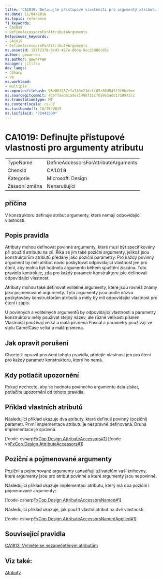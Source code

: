```yaml
---
title: 'CA1019: Definujte přístupové vlastnosti pro argumenty atributu'
ms.date: 11/04/2016
ms.topic: reference
f1_keywords:
- CA1019
- DefineAccessorsForAttributeArguments
helpviewer_keywords:
- CA1019
- DefineAccessorsForAttributeArguments
ms.assetid: 197f2378-3c43-427e-80de-9ec25006c05c
author: gewarren
ms.author: gewarren
manager: jillfra
dev_langs:
- CSharp
- VB
ms.workload:
- multiple
ms.openlocfilehash: 96e001287efa743e21deff85c00d945f9f6bb9ee
ms.sourcegitcommit: 485ffaedb1ade71490f11cf05962add1718945cc
ms.translationtype: MT
ms.contentlocale: cs-CZ
ms.lasthandoff: 10/16/2019
ms.locfileid: "72441599"
---
```

# <a name="ca1019-define-accessors-for-attribute-arguments"></a>CA1019: Definujte přístupové vlastnosti pro argumenty atributu

|||
|-|-|
|TypeName|DefineAccessorsForAttributeArguments|
|CheckId|CA1019|
|Kategorie|Microsoft. Design|
|Zásadní změna|Nenarušující|

## <a name="cause"></a>příčina
V konstruktoru definuje atribut argumenty, které nemají odpovídající vlastnosti.

## <a name="rule-description"></a>Popis pravidla
Atributy mohou definovat povinné argumenty, které musí být specifikovány při použití atributu na cíl. Říká se jim také poziční argumenty, jelikož jsou konstruktorům atributů předány jako poziční parametry. Pro každý povinný argument by měl atribut navíc poskytovat odpovídající vlastnost jen pro čtení, aby mohla být hodnota argumentu během spuštění získána. Toto pravidlo kontroluje, zda pro každý parametr konstruktoru jste definovali odpovídající vlastnost.

Atributy mohou také definovat volitelné argumenty, které jsou rovněž známy jako pojmenované argumenty. Tyto argumenty jsou podle názvu poskytovány konstruktorům atributů a měly by mít odpovídající vlastnost pro čtení i zápis.

U povinných a volitelných argumentů by odpovídající vlastnosti a parametry konstruktoru měly používat stejný název, ale různé velikosti písmen. Vlastnosti používají velká a malá písmena Pascal a parametry používají ve stylu CamelCase velká a malá písmena.

## <a name="how-to-fix-violations"></a>Jak opravit porušení
Chcete-li opravit porušení tohoto pravidla, přidejte vlastnost jen pro čtení pro každý parametr konstruktoru, který ho nemá.

## <a name="when-to-suppress-warnings"></a>Kdy potlačit upozornění
Pokud nechcete, aby se hodnota povinného argumentu dala získat, potlačíte upozornění od tohoto pravidla.

## <a name="custom-attributes-example"></a>Příklad vlastních atributů

Následující příklad ukazuje dva atributy, které definují povinný (poziční) parametr. První implementace atributu je nesprávně definovaná. Druhá implementace je správná.

[!code-csharp[FxCop.Design.AttributeAccessors#1](../code-quality/codesnippet/CSharp/ca1019-define-accessors-for-attribute-arguments_1.cs)]
[!code-vb[FxCop.Design.AttributeAccessors#1](../code-quality/codesnippet/VisualBasic/ca1019-define-accessors-for-attribute-arguments_1.vb)]

## <a name="positional-and-named-arguments"></a>Poziční a pojmenované argumenty

Poziční a pojmenované argumenty usnadňují uživatelům vaší knihovny, které argumenty jsou pro atribut povinné a které argumenty jsou nepovinné.

Následující příklad ukazuje implementaci atributu, který má oba poziční i pojmenované argumenty:

[!code-csharp[FxCop.Design.AttributeAccessorsNamed#1](../code-quality/codesnippet/CSharp/ca1019-define-accessors-for-attribute-arguments_2.cs)]

Následující příklad ukazuje, jak použít vlastní atribut na dvě vlastnosti:

[!code-csharp[FxCop.Design.AttributeAccessorsNamedApplied#1](../code-quality/codesnippet/CSharp/ca1019-define-accessors-for-attribute-arguments_3.cs)]

## <a name="related-rules"></a>Související pravidla
[CA1813: Vyhněte se nezapečetěným atributům](../code-quality/ca1813.md)

## <a name="see-also"></a>Viz také:
[Atributy](/dotnet/standard/design-guidelines/attributes)
